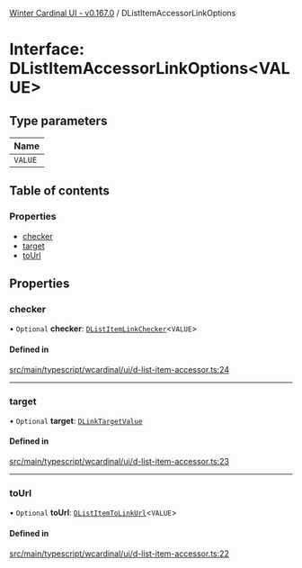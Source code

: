 [Winter Cardinal UI - v0.167.0](../index.md) / DListItemAccessorLinkOptions

# Interface: DListItemAccessorLinkOptions<VALUE\>

## Type parameters

| Name |
| :------ |
| `VALUE` |

## Table of contents

### Properties

- [checker](DListItemAccessorLinkOptions.md#checker)
- [target](DListItemAccessorLinkOptions.md#target)
- [toUrl](DListItemAccessorLinkOptions.md#tourl)

## Properties

### checker

• `Optional` **checker**: [`DListItemLinkChecker`](../index.md#dlistitemlinkchecker)<`VALUE`\>

#### Defined in

[src/main/typescript/wcardinal/ui/d-list-item-accessor.ts:24](https://github.com/winter-cardinal/winter-cardinal-ui/blob/v0.167.0/src/main/typescript/wcardinal/ui/d-list-item-accessor.ts#L24)

___

### target

• `Optional` **target**: [`DLinkTargetValue`](../index.md#dlinktargetvalue)

#### Defined in

[src/main/typescript/wcardinal/ui/d-list-item-accessor.ts:23](https://github.com/winter-cardinal/winter-cardinal-ui/blob/v0.167.0/src/main/typescript/wcardinal/ui/d-list-item-accessor.ts#L23)

___

### toUrl

• `Optional` **toUrl**: [`DListItemToLinkUrl`](../index.md#dlistitemtolinkurl)<`VALUE`\>

#### Defined in

[src/main/typescript/wcardinal/ui/d-list-item-accessor.ts:22](https://github.com/winter-cardinal/winter-cardinal-ui/blob/v0.167.0/src/main/typescript/wcardinal/ui/d-list-item-accessor.ts#L22)
